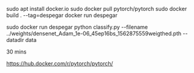 sudo apt install docker.io
sudo docker pull pytorch/pytorch
sudo docker build . --tag=despegar 
docker run despegar

sudo docker run despegar python classify.py --filename ../weights/densenet_Adam_1e-06_45ep16bs_1562875559weigthed.pth --datadir data

30 mins

https://hub.docker.com/r/pytorch/pytorch/

